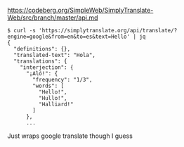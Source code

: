 https://codeberg.org/SimpleWeb/SimplyTranslate-Web/src/branch/master/api.md

```
$ curl -s 'https://simplytranslate.org/api/translate/?engine=google&from=en&to=es&text=Hello' | jq
{
  "definitions": {},
  "translated-text": "Hola",
  "translations": {
    "interjection": {
      "¡Aló!": {
        "frequency": "1/3",
        "words": [
          "Hello!",
          "Hullo!",
          "Halliard!"
        ]
      },
      ...
```

Just wraps google translate though I guess